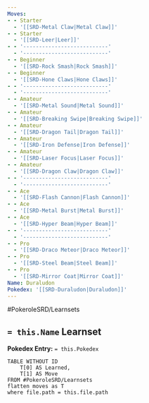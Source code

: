 ```yaml
---
Moves:
- - Starter
  - '[[SRD-Metal Claw|Metal Claw]]'
- - Starter
  - '[[SRD-Leer|Leer]]'
- - '---------------------------'
  - '---------------------------'
- - Beginner
  - '[[SRD-Rock Smash|Rock Smash]]'
- - Beginner
  - '[[SRD-Hone Claws|Hone Claws]]'
- - '---------------------------'
  - '---------------------------'
- - Amateur
  - '[[SRD-Metal Sound|Metal Sound]]'
- - Amateur
  - '[[SRD-Breaking Swipe|Breaking Swipe]]'
- - Amateur
  - '[[SRD-Dragon Tail|Dragon Tail]]'
- - Amateur
  - '[[SRD-Iron Defense|Iron Defense]]'
- - Amateur
  - '[[SRD-Laser Focus|Laser Focus]]'
- - Amateur
  - '[[SRD-Dragon Claw|Dragon Claw]]'
- - '---------------------------'
  - '---------------------------'
- - Ace
  - '[[SRD-Flash Cannon|Flash Cannon]]'
- - Ace
  - '[[SRD-Metal Burst|Metal Burst]]'
- - Ace
  - '[[SRD-Hyper Beam|Hyper Beam]]'
- - '---------------------------'
  - '---------------------------'
- - Pro
  - '[[SRD-Draco Meteor|Draco Meteor]]'
- - Pro
  - '[[SRD-Steel Beam|Steel Beam]]'
- - Pro
  - '[[SRD-Mirror Coat|Mirror Coat]]'
Name: Duraludon
Pokedex: '[[SRD-Duraludon|Duraludon]]'
---
```


#PokeroleSRD/Learnsets

## `= this.Name` Learnset

**Pokedex Entry:** `= this.Pokedex`

```dataview
TABLE WITHOUT ID
    T[0] AS Learned,
    T[1] AS Move
FROM #PokeroleSRD/Learnsets
flatten moves as T
where file.path = this.file.path
```
